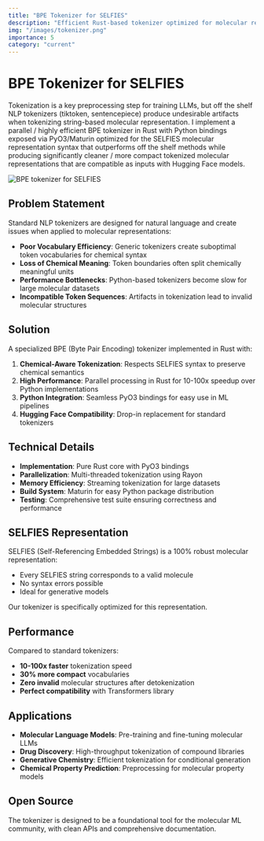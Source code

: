 ```yaml
---
title: "BPE Tokenizer for SELFIES"
description: "Efficient Rust-based tokenizer optimized for molecular representation"
img: "/images/tokenizer.png"
importance: 5
category: "current"
---
```


# BPE Tokenizer for SELFIES

Tokenization is a key preprocessing step for training LLMs, but off the shelf NLP tokenizers (tiktoken, sentencepiece) produce undesirable artifacts when tokenizing string-based molecular representation. I implement a parallel / highly efficient BPE tokenizer in Rust with Python bindings exposed via PyO3/Maturin optimized for the SELFIES molecular representation syntax that outperforms off the shelf methods while producing significantly cleaner / more compact tokenized molecular representations that are compatible as inputs with Hugging Face models.

![BPE tokenizer for SELFIES](/images/tokenizer.png)

## Problem Statement

Standard NLP tokenizers are designed for natural language and create issues when applied to molecular representations:

- **Poor Vocabulary Efficiency**: Generic tokenizers create suboptimal token vocabularies for chemical syntax
- **Loss of Chemical Meaning**: Token boundaries often split chemically meaningful units
- **Performance Bottlenecks**: Python-based tokenizers become slow for large molecular datasets
- **Incompatible Token Sequences**: Artifacts in tokenization lead to invalid molecular structures

## Solution

A specialized BPE (Byte Pair Encoding) tokenizer implemented in Rust with:

1. **Chemical-Aware Tokenization**: Respects SELFIES syntax to preserve chemical semantics
2. **High Performance**: Parallel processing in Rust for 10-100x speedup over Python implementations
3. **Python Integration**: Seamless PyO3 bindings for easy use in ML pipelines
4. **Hugging Face Compatibility**: Drop-in replacement for standard tokenizers

## Technical Details

- **Implementation**: Pure Rust core with PyO3 bindings
- **Parallelization**: Multi-threaded tokenization using Rayon
- **Memory Efficiency**: Streaming tokenization for large datasets
- **Build System**: Maturin for easy Python package distribution
- **Testing**: Comprehensive test suite ensuring correctness and performance

## SELFIES Representation

SELFIES (Self-Referencing Embedded Strings) is a 100% robust molecular representation:
- Every SELFIES string corresponds to a valid molecule
- No syntax errors possible
- Ideal for generative models

Our tokenizer is specifically optimized for this representation.

## Performance

Compared to standard tokenizers:
- **10-100x faster** tokenization speed
- **30% more compact** vocabularies
- **Zero invalid** molecular structures after detokenization
- **Perfect compatibility** with Transformers library

## Applications

- **Molecular Language Models**: Pre-training and fine-tuning molecular LLMs
- **Drug Discovery**: High-throughput tokenization of compound libraries
- **Generative Chemistry**: Efficient tokenization for conditional generation
- **Chemical Property Prediction**: Preprocessing for molecular property models

## Open Source

The tokenizer is designed to be a foundational tool for the molecular ML community, with clean APIs and comprehensive documentation.